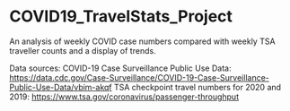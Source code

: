 # COVID19_TravelStats_Project
An analysis of weekly COVID case numbers compared with weekly TSA traveller counts and a display of trends.

Data sources:
COVID-19 Case Surveillance Public Use Data: 
    https://data.cdc.gov/Case-Surveillance/COVID-19-Case-Surveillance-Public-Use-Data/vbim-akqf
TSA checkpoint travel numbers for 2020 and 2019:
    https://www.tsa.gov/coronavirus/passenger-throughput
